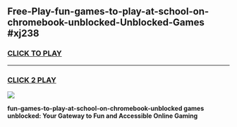 
## Free-Play-fun-games-to-play-at-school-on-chromebook-unblocked-Unblocked-Games #xj238
<h3>
<a href="https://news.freeplayer.one?title=fun-games-to-play-at-school-on-chromebook-unblocked&ref=8M">CLICK TO PLAY</a></h3>
<hr>

<h3>
<a href="https://news.freeplayer.one?title=fun-games-to-play-at-school-on-chromebook-unblocked&ref=8M">CLICK 2 PLAY</a>
  
</h3>

<a href="https://news.freeplayer.one?title=fun-games-to-play-at-school-on-chromebook-unblocked&ref=8M"><img src="https://clearcache.store/games.png"></a>


**fun-games-to-play-at-school-on-chromebook-unblocked games unblocked: Your Gateway to Fun and Accessible Online Gaming**
